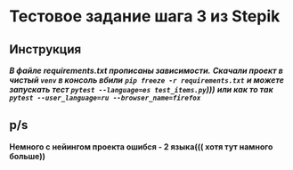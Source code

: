 # Тестовое задание шага 3 из Stepik

Инструкция
----------
***В файле requirements.txt прописаны зависимости.***
***Скачали проект в чистый `venv` в консоль вбили***
***`pip freeze -r requirements.txt`***
***и можете запускать тест `pytest --language=es test_items.py`)))***
***или как то так `pytest --user_language=ru --browser_name=firefox`***

p/s
--
****Немного с нейингом проекта ошибся - 2 языка((( хотя тут намного больше))****
